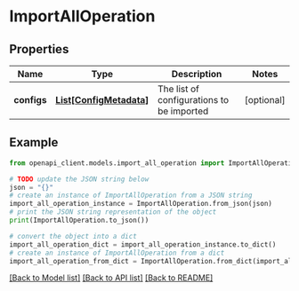 # ImportAllOperation


## Properties

Name | Type | Description | Notes
------------ | ------------- | ------------- | -------------
**configs** | [**List[ConfigMetadata]**](ConfigMetadata.md) | The list of configurations to be imported | [optional] 

## Example

```python
from openapi_client.models.import_all_operation import ImportAllOperation

# TODO update the JSON string below
json = "{}"
# create an instance of ImportAllOperation from a JSON string
import_all_operation_instance = ImportAllOperation.from_json(json)
# print the JSON string representation of the object
print(ImportAllOperation.to_json())

# convert the object into a dict
import_all_operation_dict = import_all_operation_instance.to_dict()
# create an instance of ImportAllOperation from a dict
import_all_operation_from_dict = ImportAllOperation.from_dict(import_all_operation_dict)
```
[[Back to Model list]](../README.md#documentation-for-models) [[Back to API list]](../README.md#documentation-for-api-endpoints) [[Back to README]](../README.md)



